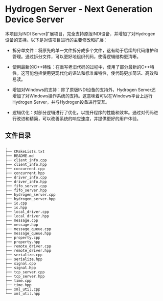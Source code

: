Hydrogen Server - Next Generation Device Server
===============================================

本项目为INDI Server扩展项目，完全支持原版INDI设备，并增加了对Hydrogen设备的支持。以下是对该项目进行的主要修改和扩展：

+ 拆分单文件：将原先的单一文件拆分成多个文件，这有助于后续的代码维护和管理。通过拆分文件，可以更好地组织代码，使得逻辑结构更清晰。

+ 使用最新的C++特性：在重写老旧代码的过程中，使用了部分最新的C++特性。这可能包括使用更现代化的语法和标准库特性，使代码更加简洁、高效和易读。

+ 增加对Windows的支持：除了原版INDI设备的支持外，Hydrogen Server还增加了对Windows操作系统的支持。这意味着可以在Windows平台上运行Hydrogen Server，并与Hydrogen设备进行交互。

+ 逻辑优化：对部分逻辑进行了优化，以提升程序的性能和效率。通过对代码进行改进和精简，可以改善系统的响应速度，并提供更好的用户体验。

## 文件目录

```
.
├── CMakeLists.txt
├── README.md
├── client_info.cpp
├── client_info.hpp
├── concurrent.cpp
├── concurrent.hpp
├── driver_info.cpp
├── driver_info.hpp
├── fifo_server.cpp
├── fifo_server.hpp
├── hydrogen_server.cpp
├── hydrogen_server.hpp
├── io.cpp
├── io.hpp
├── local_driver.cpp
├── local_driver.hpp
├── message.cpp
├── message.hpp
├── message_queue.cpp
├── message_queue.hpp
├── property.cpp
├── property.hpp
├── remote_driver.cpp
├── remote_driver.hpp
├── serialize.cpp
├── serialize.hpp
├── signal.cpp
├── signal.hpp
├── tcp_server.cpp
├── tcp_server.hpp
├── time.cpp
├── time.hpp
├── xml_util.cpp
└── xml_util.hpp
```

